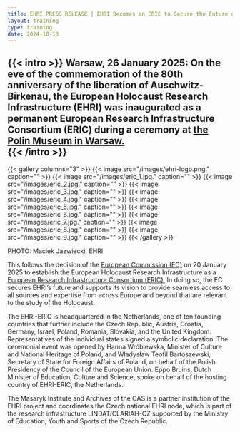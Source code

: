 ```yaml
---
title: EHRI PRESS RELEASE | EHRI Becomes an ERIC to Secure the Future of Holocaust Research 
layout: training
type: training
date: 2024-10-10
---
```


{{< intro >}}
Warsaw, 26 January 2025: On the eve of the commemoration of the 80th anniversary of the liberation of Auschwitz-Birkenau, the European Holocaust Research Infrastructure (EHRI) was inaugurated as a permanent European Research Infrastructure Consortium (ERIC) during a ceremony at [the Polin Museum in Warsaw.](https://polin.pl/pl)  
{{< /intro >}}
---

{{< gallery columns="3" >}}
{{< image src="/images/ehri-logo.png." caption="" >}}
{{< image src="/images/eric_1.jpg." caption="" >}}
{{< image src="/images/eric_2.jpg." caption="" >}}
{{< image src="/images/eric_3.jpg." caption="" >}}
{{< image src="/images/eric_4.jpg." caption="" >}}
{{< image src="/images/eric_5.jpg." caption="" >}}
{{< image src="/images/eric_6.jpg." caption="" >}}
{{< image src="/images/eric_7.jpg." caption="" >}}
{{< image src="/images/eric_8.jpg." caption="" >}}
{{< image src="/images/eric_9.jpg." caption="" >}}
{{< /gallery >}}


PHOTO: Maciek Jazwiecki, EHRI


This follows the decision of the [European Commission (EC)](https://research-and-innovation.ec.europa.eu/news/all-research-and-innovation-newseuropean-holocaust-research-infrastructure-becomes-30th-eu-recognised-research-consortium-major-2025-01-20_en) on 20 January 2025 to establish the European Holocaust Research Infrastructure as a [European Research Infrastructure Consortium (ERIC).](https://www.eric-forum.eu/) In doing so, the EC secures EHRI’s future and supports its vision to provide seamless access to all sources and expertise from across Europe and beyond that are relevant to the study of the Holocaust.

The EHRI-ERIC is headquartered in the Netherlands, one of ten founding countries that further include the Czech Republic, Austria, Croatia, Germany, Israel, Poland, Romania, Slovakia, and the United Kingdom. Representatives of the individual states signed a symbolic declaration. The ceremonial event was opened by Hanna Wróblewska, Minister of Culture and National Heritage of Poland, and Władysław Teofil Bartoszewski, Secretary of State for Foreign Affairs of Poland, on behalf of the Polish Presidency of the Council of the European Union. Eppo Bruins, Dutch Minister of Education, Culture and Science, spoke on behalf of the hosting country of EHRI-ERIC, the Netherlands.

The Masaryk Institute and Archives of the CAS is a partner institution of the EHRI project and coordinates the Czech national EHRI node, which is part of the research infrastructure LINDAT/CLARIAH-CZ supported by the Ministry of Education, Youth and Sports of the Czech Republic.
